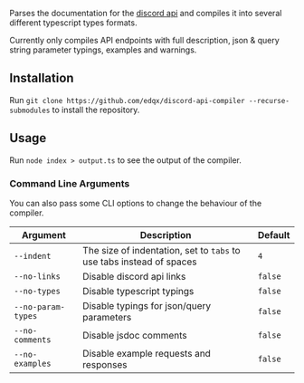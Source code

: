Parses the documentation for the [discord api](https://github.com/discord/discord-api-docs) and
compiles it into several different typescript types formats.

Currently only compiles API endpoints with full description, json & query string parameter typings, examples and warnings.

## Installation
Run `git clone https://github.com/edqx/discord-api-compiler --recurse-submodules` to install the
repository.

## Usage
Run `node index > output.ts` to see the output of the compiler.

### Command Line Arguments

You can also pass some CLI options to change the behaviour of the compiler.

|  Argument          |                              Description                             | Default |
| ------------------ | -------------------------------------------------------------------- | ------- |
| `--indent`         | The size of indentation, set to `tabs` to use tabs instead of spaces | `4`     |
| `--no-links`       | Disable discord api links                                            | `false` |
| `--no-types`       | Disable typescript typings                                           | `false` |
| `--no-param-types` | Disable typings for json/query parameters                            | `false` |
| `--no-comments`    | Disable jsdoc comments                                               | `false` |
| `--no-examples`    | Disable example requests and responses                               | `false` |